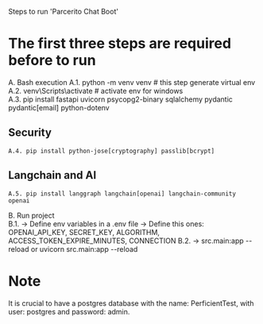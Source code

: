 Steps to run 'Parcerito Chat Boot' 

# The first three steps are required before to run

A. Bash execution
    A.1. python -m venv venv  # this step generate virtual env \
    A.2. venv\Scripts\activate # activate env for windows \
    A.3. pip install fastapi uvicorn psycopg2-binary sqlalchemy pydantic pydantic[email] python-dotenv
## Security
    A.4. pip install python-jose[cryptography] passlib[bcrypt]
## Langchain and AI
    A.5. pip install langgraph langchain[openai] langchain-community openai

B. Run project \
    B.1. -> Define env variables in a .env file -> Define this ones: OPENAI_API_KEY, SECRET_KEY, ALGORITHM, ACCESS_TOKEN_EXPIRE_MINUTES, CONNECTION
    B.2. -> src.main:app --reload or uvicorn src.main:app --reload


# Note
It is crucial to have a postgres database with the name: PerficientTest, with user: postgres and password: admin.